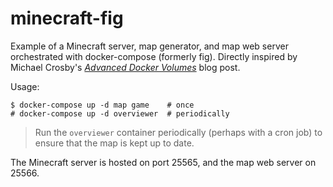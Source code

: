 minecraft-fig
=============

Example of a Minecraft server, map generator, and map web server orchestrated with docker-compose (formerly fig).
Directly inspired by Michael Crosby's *[Advanced Docker Volumes](http://crosbymichael.com/advanced-docker-volumes.html)* blog post.

Usage:

    $ docker-compose up -d map game    # once
    # docker-compose up -d overviewer  # periodically

> Run the `overviewer` container periodically (perhaps with a cron job) to ensure that the map is kept up to date.

The Minecraft server is hosted on port 25565, and the map web server on 25566.
